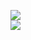 [![](https://img.shields.io/badge/Made%20With-Github%20Spray-lightgrey.svg?style=for-the-badge&logo=github)](https://github.com/Annihil/github-spray#14619)  
[![](https://i.imgur.com/2DrTn0Z.gif)](https://github.com/Annihil/github-spray)